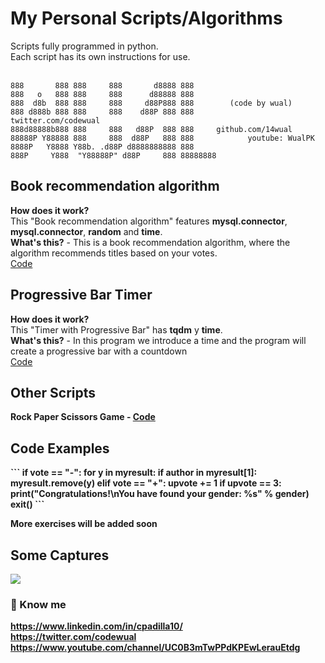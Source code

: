 # My Personal Scripts/Algorithms
Scripts fully programmed in python. <br>Each script has its own instructions for use.
<br><br>
```
888       888 888     888       d8888 888
888   o   888 888     888      d88888 888
888  d8b  888 888     888     d88P888 888        (code by wual)
888 d888b 888 888     888    d88P 888 888            twitter.com/codewual
888d88888b888 888     888   d88P  888 888     github.com/14wual
88888P Y88888 888     888  d88P   888 888            youtube: WualPK
8888P   Y8888 Y88b. .d88P d8888888888 888     
888P     Y888  "Y88888P" d88P     888 88888888
```
                                                                             
<h2>Book recommendation algorithm</h2>
<b>How does it work?</b> <br>
This "Book recommendation algorithm" features <b>mysql.connector</b>, <b>mysql.connector</b>, <b>random</b> and <b>time</b>. <br>
<b>What's this?</b> - 
This is a book recommendation algorithm, where the algorithm recommends titles based on your votes.<br>
<a href='/Scripts/BookRecommendation.py'>Code</a>

<h2>Progressive Bar Timer</h2>
<b>How does it work?</b> <br>
This "Timer with Progressive Bar" has <b>tqdm</b> y <b>time</b>. <br>
<b>What's this?</b> - 
In this program we introduce a time and the program will create a progressive bar with a countdown <br>
<a href='/Scripts/TimerCountdown.py>Code</a>
         
<h2>Password Generator</h2>
<b>How does it work?</b> <br>
This "Password Generator" features <b>random</b>. <br>
<a href="/Scripts/PasswordGenerator.py">Code</a>

<h2>Password Validator</h2>
<b>How does it work?</b> <br>
This "Password Validator" can work with <b>random</b>. <br>
We start from an input where you write your passwords, the code makes use of the <i> methods islower(), isupper() and isdigit()</i>. When going through the algorithm This checks the types of characters that your passwords have and if they do not meet the requirements (uppercase, lowercase, numbers and special characters)
a new one is generated. <br>
<a href='/Scripts/PasswordValidator.py'>Code</a>


<h2>Other Scripts</h2>
<b>Rock Paper Scissors Game<b> - <a href='/Scripts/RockPaperScissors.py'>Code</a>

<h2>Code Examples</h2>
```
if vote == "-":
    for y in myresult:
        if author in myresult[1]:
            myresult.remove(y)
elif vote == "+":
    upvote += 1
        if upvote == 3:
            print("Congratulations!\nYou have found your gender: %s" % gender)
            exit()
```

More exercises will be added soon
 
<h2>Some Captures</h2>
<img src="https://user-images.githubusercontent.com/105047274/198873454-819ec608-c3f5-46b4-a0e7-06047619bee7.png">

<h3>🚀 Know me </h3>

https://www.linkedin.com/in/cpadilla10/ <br>
https://twitter.com/codewual <br>
https://www.youtube.com/channel/UC0B3mTwPPdKPEwLerauEtdg <br>
</div>
